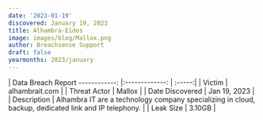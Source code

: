 ```yaml
---
date: '2023-01-19'
discovered: January 19, 2023
title: Alhambra-Eidos
image: images/blog/Mallox.png
author: Breachsense Support
draft: false
yearmonths: 2023/january
---
```



| Data Breach Report
------------:     |:-------------:    | :-----:|
| Victim      | alhambrait.com      | 
| Threat Actor      | Mallox      | 
| Date Discovered      | Jan 19, 2023      | 
| Description      | Alhambra IT are a technology company specializing in cloud, backup, dedicated link and IP telephony.      | 
| Leak Size      | 3.10GB      | 

